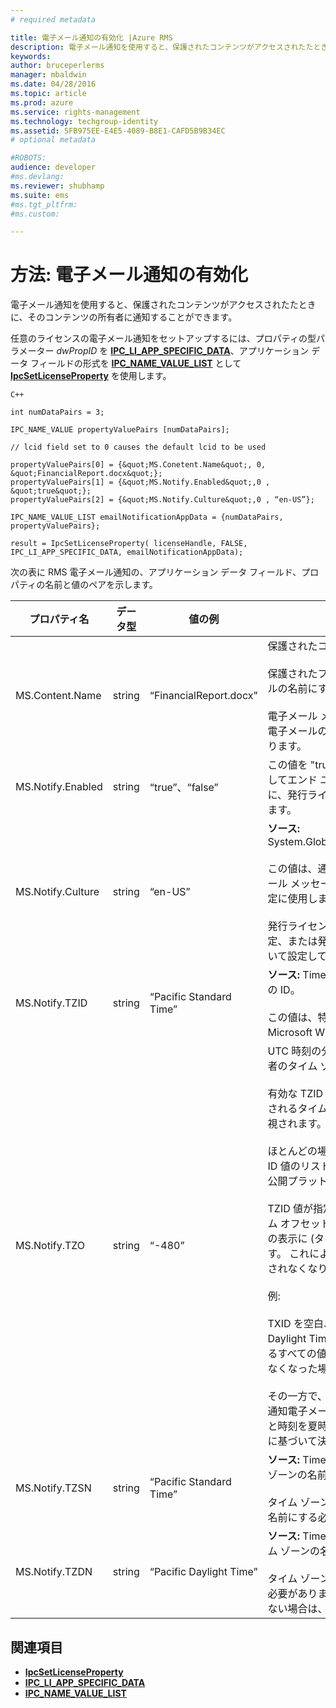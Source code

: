 ```yaml
---
# required metadata

title: 電子メール通知の有効化 |Azure RMS
description: 電子メール通知を使用すると、保護されたコンテンツがアクセスされたたときに、そのコンテンツの所有者に通知することができます。
keywords:
author: bruceperlerms
manager: mbaldwin
ms.date: 04/28/2016
ms.topic: article
ms.prod: azure
ms.service: rights-management
ms.technology: techgroup-identity
ms.assetid: 5FB975EE-E4E5-4089-B8E1-CAFD5B9B34EC
# optional metadata

#ROBOTS:
audience: developer
#ms.devlang:
ms.reviewer: shubhamp
ms.suite: ems
#ms.tgt_pltfrm:
#ms.custom:

---
```


# 方法: 電子メール通知の有効化

電子メール通知を使用すると、保護されたコンテンツがアクセスされたたときに、そのコンテンツの所有者に通知することができます。

任意のライセンスの電子メール通知をセットアップするには、プロパティの型パラメーター *dwPropID* を [**IPC\_LI\_APP\_SPECIFIC\_DATA**](/rights-management/sdk/2.1/api/win/License%20property%20types#msipc_license_property_types_IPC_LI_APP_SPECIFIC_DATA)、アプリケーション データ フィールドの形式を [**IPC\_NAME\_VALUE\_LIST**](/rights-management/sdk/2.1/api/win/structures#msipc_ipc_name_value_list) として [**IpcSetLicenseProperty**](/rights-management/sdk/2.1/api/win/functions#msipc_ipcsetlicenseproperty) を使用します。

    C++

    int numDataPairs = 3;

    IPC_NAME_VALUE propertyValuePairs [numDataPairs];

    // lcid field set to 0 causes the default lcid to be used

    propertyValuePairs[0] = {&quot;MS.Conetent.Name&quot;, 0, &quot;FinancialReport.docx&quot;};
    propertyValuePairs[1] = {&quot;MS.Notify.Enabled&quot;,0 , &quot;true&quot;};
    propertyValuePairs[2] = {&quot;MS.Notify.Culture&quot;,0 , “en-US”};

    IPC_NAME_VALUE_LIST emailNotificationAppData = {numDataPairs, propertyValuePairs};

    result = IpcSetLicenseProperty( licenseHandle, FALSE, IPC_LI_APP_SPECIFIC_DATA, emailNotificationAppData);
        

次の表に RMS 電子メール通知の、アプリケーション データ フィールド、プロパティの名前と値のペアを示します。


|プロパティ名 | データ型 | 値の例 | 注 |
|--------------|-----------|---------------|-------|
|MS.Content.Name|string|“FinancialReport.docx”|保護されたコンテンツに関連付けられている識別子です。<br><br> 保護されたファイルでは、この値はパス情報がないファイルの名前にする必要があります。<br><br> 電子メール メッセージなどの他の種類のコンテンツでは、電子メールの件名であったり、空であったりする場合もあります。|
|MS.Notify.Enabled|string|“true”、“false”|この値を "true" にすると、だれかが発行ライセンスを使用してエンド ユーザー ライセンスを取得しようとしたときに、発行ライセンスの所有者に通知電子メールが送信されます。|
|MS.Notify.Culture|string|“en-US”| **ソース:** System.Globalization.CultureInfo.CurrentUICulture.Name <br><br>この値は、通知電子メールのローカライズ言語と、電子メール メッセージで使用する日付/時刻と数値の書式設定の指定に使用します。<br><br>発行ライセンスが作成されたコンピューターのユーザー設定、または発行ライセンスの所有者の優先カルチャに基づいて設定してください。|
|MS.Notify.TZID|string|“Pacific Standard Time”|**ソース:** TimeZoneInfo.Local.Id - Windows タイム ゾーンの ID。<br><br>この値は、特定のタイム ゾーンとその特性を表す Microsoft Windows OS のタイム ゾーンの識別子です。|
|MS.Notify.TZO|string|“-480”|UTC 時刻の分の観点から求められる、発行ライセンス所有者のタイム ゾーン オフセットです。<br><br>有効な TZID 値が指定されている場合は、それによって指定されるタイム ゾーンのオフセットが使用され、この値は無視されます。<br><br>ほとんどの場合、この値は Windows OS のタイム ゾーン ID 値のリストへのアクセス権がない非 Windows ベースの公開プラットフォームで使用されます。<br><br>TZID 値が指定されていない場合は、通知メッセージのタイム オフセットの計算にこの値が使用され、タイム ゾーン名の表示に (タイム ゾーン値に関係なく) TZSN が使用されます。 これにより、タイム ゾーンが固定され、夏時間で更新されなくなります (該当する場合)。<br><br>例:<br><br>TXID を空白、TZ0 を「-420」、TZSN を「Pacific Daylight Time」に設定すると、通知電子メールに表示されるすべての値が「太平洋夏時間」に調整され、夏時間ではなくなった場合でもそのように表示されます。<br><br>その一方で、TZID と共に TZSN と TZDN を指定すると、通知電子メール内に指定された時刻の調整と表示は、日付と時刻を夏時間モードと標準モードのどちらで表示するかに基づいて決まります。|
|MS.Notify.TZSN|string|“Pacific Standard Time”|**ソース:** TimeZoneInfo.Local.StandardName - 標準タイム ゾーンの名前。<br><br>タイム ゾーンの標準タイム ゾーン名のローカライズされた名前にする必要があります。|
|MS.Notify.TZDN|string|“Pacific Daylight Time”|**ソース:** TimeZoneInfo.Local.DaylightName - 夏時間タイム ゾーンの名前。<br><br>タイム ゾーンの夏時間名のローカライズされた名前にする必要があります。 タイム ゾーンが夏時間をサポートしていない場合は、標準名と同じにすることができます。|

## 関連項目

* [**IpcSetLicenseProperty**](/rights-management/sdk/2.1/api/win/functions#msipc_ipcsetlicenseproperty)
* [**IPC\_LI\_APP\_SPECIFIC\_DATA**](/rights-management/sdk/2.1/api/win/License%20property%20types#msipc_license_property_types_IPC_LI_APP_SPECIFIC_DATA)
* [**IPC\_NAME\_VALUE\_LIST**](/rights-management/sdk/2.1/api/win/structures#msipc_ipc_name_value_list)
 

 


<!--HONumber=Jun16_HO2-->



